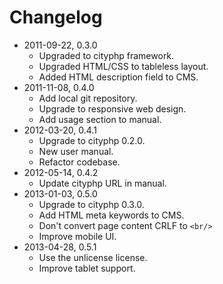 # Changelog

- 2011-09-22, 0.3.0
    - Upgraded to cityphp framework.
    - Upgraded HTML/CSS to tableless layout.
    - Added HTML description field to CMS.
- 2011-11-08, 0.4.0
    - Add local git repository.
    - Upgrade to responsive web design.
    - Add usage section to manual.
- 2012-03-20, 0.4.1
    - Upgrade to cityphp 0.2.0.
    - New user manual.
    - Refactor codebase.
- 2012-05-14, 0.4.2
    - Update cityphp URL in manual.
- 2013-01-03, 0.5.0
    - Upgrade to cityphp 0.3.0.
    - Add HTML meta keywords to CMS.
    - Don't convert page content CRLF to `<br/>`
    - Improve mobile UI.
- 2013-04-28, 0.5.1
    - Use the unlicense license.
    - Improve tablet support.

